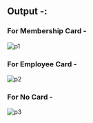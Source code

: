 ## Output -:
### For Membership Card - 
![p1](https://github.com/vishal-kumar-sahu/DotNet_DesignPattern/assets/162359423/44bdcb59-9204-4360-bffa-61bf7c1f8e71)

### For Employee Card - 
![p2](https://github.com/vishal-kumar-sahu/DotNet_DesignPattern/assets/162359423/2c0affa7-0ed9-4340-b6ed-c3363a8743a1)

### For No Card - 
![p3](https://github.com/vishal-kumar-sahu/DotNet_DesignPattern/assets/162359423/cd8fbdbb-8c71-4843-907b-d5f9ff5d47ac)
